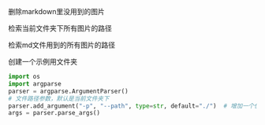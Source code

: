 删除markdown里没用到的图片

检索当前文件夹下所有图片的路径

检索md文件用到的所有图片的路径







创建一个示例用文件夹

```python
import os
import argparse
parser = argparse.ArgumentParser()
# 文件路径参数，默认是当前文件夹下
parser.add_argument("-p", "--path", type=str, default="./")  # 增加一个位置参数
args = parser.parse_args()

```

